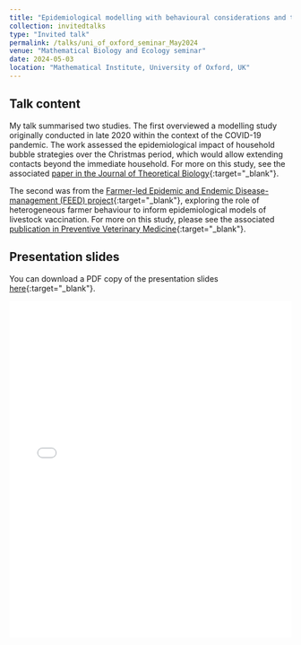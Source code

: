 ```yaml
---
title: "Epidemiological modelling with behavioural considerations and to inform policy making"
collection: invitedtalks
type: "Invited talk"
permalink: /talks/uni_of_oxford_seminar_May2024
venue: "Mathematical Biology and Ecology seminar"
date: 2024-05-03
location: "Mathematical Institute, University of Oxford, UK"
---
```



## Talk content
My talk summarised two studies. The first overviewed a modelling study originally conducted in late 2020 within the context of the COVID-19 pandemic. The work assessed the epidemiological impact of household bubble strategies over the Christmas period, which would allow extending contacts beyond the immediate household. For more on this study, see the associated [paper in the Journal of Theoretical Biology](https://doi.org/10.1016/j.jtbi.2022.111331){:target="_blank"}.

The second was from the [Farmer-led Epidemic and Endemic Disease-management (FEED) project](https://feed.warwick.ac.uk){:target="_blank"}, exploring the role of heterogeneous farmer behaviour to inform epidemiological models of livestock vaccination. For more on this study, please see the associated [publication in Preventive Veterinary Medicine](https://doi.org/10.1016/j.prevetmed.2023.106019){:target="_blank"}.

<!-- <figure>
  <img src="/images/TalkImages/JUNIPER_Mar2023_talk_photo.jpeg" alt="Presenting photo"/>
</figure> -->

## Presentation slides
You can download a PDF copy of the presentation slides [here](/files/TalkSlides/EdHill_UniOfOxford_seminar_presentation_slides_May2024.pdf){:target="_blank"}.
<iframe src="/files/TalkSlides/EdHill_UniOfOxford_seminar_presentation_slides_May2024.pdf" width="100%" height="600" frameborder="no" border="0" marginwidth="0" marginheight="0"></iframe>

